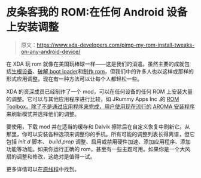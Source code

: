 # 皮条客我的 ROM:在任何 Android 设备上安装调整

> 原文：<https://www.xda-developers.com/pimp-my-rom-install-tweaks-on-any-android-device/>

在 XDA 玩 rom 就像在美国玩棒球一样——这是我们的消遣。虽然主要的成就包括[生根设备](http://www.xda-developers.com/android/root-and-recovery-for-the-lg-optimus-4x-hd/)、[破解 boot loader](http://www.xda-developers.com/xda-tv-2/verizon-galaxy-s3-unlocked-cm9-stable-and-nexus-7-phone-calls-xda-developer-tv/)和[制作 rom](http://www.xda-developers.com/android/unofficial-cm10-port-for-the-samsung-galaxy-s-plus/)，但我们中的许多人也以这样或那样的形式应用调整。现在有一种方法可以让每个人都轻松一些。

XDA 的资深成员已经制作了一个 mod，可以在任何设备的任何 ROM 上安装大量的调整。它可以与其他应用程序进行比较，如 JRummy Apps Inc .的 [ROM Toolbox。除了不是通过应用程序来完成，用户使用现在流行的](https://play.google.com/store/apps/details?id=com.jrummy.liberty.toolbox&hl=en) [AROMA 安装程序](http://www.xda-developers.com/android/aroma-based-toolkit-for-the-samsung-infuse-4g/)来刷新模式并选择他们的调整。

要使用，下载 mod 并在适当的缓存和 Dalvik 擦除后在自定义恢复中刷新它。从那里，你可以安装各种选项来调整你的手机。所有可能的调整列表长得离谱，但它包括 *init.d* 脚本、 *build.prop* 调整、启用或禁用硬件加速、添加应用程序、添加功能等功能。如果你运行正确的 rom，甚至有一些主题可用。如果你是一个大风扇的调整和修改，这绝对是值得一试。

更多详情可以在[原线程](http://forum.xda-developers.com/showthread.php?t=1908269)中找到。